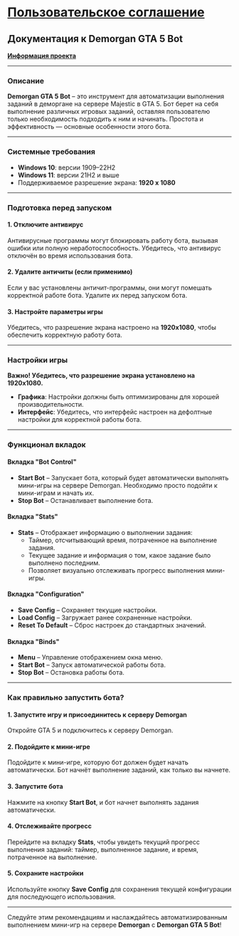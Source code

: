 # [Пользовательское соглашение](https://github.com/CodeRaid3rs/User-Agreement)

## Документация к **Demorgan GTA 5 Bot**  
[**Информация проекта**](https://t.me/CodeRaidersInformation)  

---

### **Описание**  
**Demorgan GTA 5 Bot** – это инструмент для автоматизации выполнения заданий в деморгане на сервере Majestic в GTA 5. Бот берет на себя выполнение различных игровых заданий, оставляя пользователю только необходимость подходить к ним и начинать. Простота и эффективность — основные особенности этого бота.

---

### **Системные требования**  
- **Windows 10**: версии 1909–22H2  
- **Windows 11**: версии 21H2 и выше  
- Поддерживаемое разрешение экрана: **1920 x 1080**

---

### **Подготовка перед запуском**

#### **1. Отключите антивирус**  
Антивирусные программы могут блокировать работу бота, вызывая ошибки или полную неработоспособность. Убедитесь, что антивирус отключён во время использования бота.

#### **2. Удалите античиты (если применимо)**  
Если у вас установлены античит-программы, они могут помешать корректной работе бота. Удалите их перед запуском бота.

#### **3. Настройте параметры игры**  
Убедитесь, что разрешение экрана настроено на **1920x1080**, чтобы обеспечить корректную работу бота.

---

### **Настройки игры**  
**Важно! Убедитесь, что разрешение экрана установлено на 1920x1080.**

- **Графика**: Настройки должны быть оптимизированы для хорошей производительности.
- **Интерфейс**: Убедитесь, что интерфейс настроен на дефолтные настройки для корректной работы бота.

---

### **Функционал вкладок**

#### **Вкладка "Bot Control"**  
- **Start Bot** – Запускает бота, который будет автоматически выполнять мини-игры на сервере Demorgan. Необходимо просто подойти к мини-играм и начать их.
- **Stop Bot** – Останавливает выполнение бота.

#### **Вкладка "Stats"**  
- **Stats** – Отображает информацию о выполнении задания:
  - Таймер, отсчитывающий время, потраченное на выполнение задания.
  - Текущее задание и информация о том, какое задание было выполнено последним.
  - Позволяет визуально отслеживать прогресс выполнения мини-игры.

#### **Вкладка "Configuration"**  
- **Save Config** – Сохраняет текущие настройки.
- **Load Config** – Загружает ранее сохраненные настройки.
- **Reset To Default** – Сброс настроек до стандартных значений.

#### **Вкладка "Binds"**  
- **Menu** – Управление отображением окна меню.
- **Start Bot** – Запуск автоматической работы бота.
- **Stop Bot** – Остановка работы бота.

---

### **Как правильно запустить бота?**

#### **1. Запустите игру и присоединитесь к серверу Demorgan**  
Откройте GTA 5 и подключитесь к серверу Demorgan.

#### **2. Подойдите к мини-игре**  
Подойдите к мини-игре, которую бот должен будет начать автоматически. Бот начнёт выполнение заданий, как только вы начнете.

#### **3. Запустите бота**  
Нажмите на кнопку **Start Bot**, и бот начнет выполнять задания автоматически.

#### **4. Отслеживайте прогресс**  
Перейдите на вкладку **Stats**, чтобы увидеть текущий прогресс выполнения заданий: таймер, выполненное задание, и время, потраченное на выполнение.

#### **5. Сохраните настройки**  
Используйте кнопку **Save Config** для сохранения текущей конфигурации для последующего использования.

---

Следуйте этим рекомендациям и наслаждайтесь автоматизированным выполнением мини-игр на сервере **Demorgan** с **Demorgan GTA 5 Bot**!
